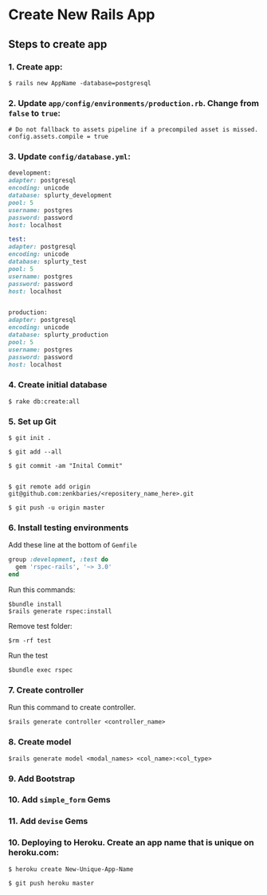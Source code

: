 # Create New Rails App

## Steps to create app

### 1.  Create app:

```        
$ rails new AppName -database=postgresql
```

### 2.  Update `app/config/environments/production.rb`. Change from   `false` to `true`:

```
# Do not fallback to assets pipeline if a precompiled asset is missed.
config.assets.compile = true
```

### 3. Update `config/database.yml`:

```ruby
development:
adapter: postgresql
encoding: unicode
database: splurty_development
pool: 5
username: postgres
password: password
host: localhost

test:
adapter: postgresql
encoding: unicode
database: splurty_test
pool: 5
username: postgres
password: password
host: localhost


production:
adapter: postgresql
encoding: unicode
database: splurty_production
pool: 5
username: postgres
password: password
host: localhost
```

### 4. Create initial database

```
$ rake db:create:all
```

### 5. Set up Git

```
$ git init .
```

```
$ git add --all
```

```
$ git commit -am "Inital Commit"
```

```

$ git remote add origin git@github.com:zenkbaries/<repositery_name_here>.git

```

```
$ git push -u origin master
```
### 6.  Install testing environments
Add these line at the bottom of `Gemfile`

```ruby
group :development, :test do
  gem 'rspec-rails', '~> 3.0'
end
```
Run this commands:
```
$bundle install
$rails generate rspec:install
```
Remove test folder:
```
$rm -rf test
```

Run the test
```
$bundle exec rspec
```

### 7. Create controller
Run this command to create controller.
```
$rails generate controller <controller_name>
```

### 8. Create model
```
$rails generate model <modal_names> <col_name>:<col_type>
```

### 9. Add Bootstrap

### 10. Add `simple_form` Gems

### 11. Add `devise` Gems

### 10.  Deploying to Heroku. Create an app name that is unique on heroku.com:

```
$ heroku create New-Unique-App-Name
```

```
$ git push heroku master
```
